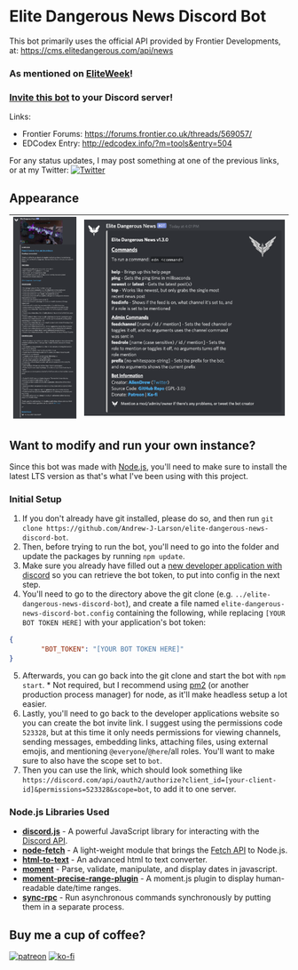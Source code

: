 # Elite Dangerous News Discord Bot
This bot primarily uses the official API provided by Frontier Developments, at: https://cms.elitedangerous.com/api/news

### As mentioned on [EliteWeek](https://www.youtube.com/watch?v=XFipg8c6hR0&t=2774s)!

### [Invite this bot](https://discord.com/api/oauth2/authorize?client_id=802086433526513685&permissions=523328&scope=bot) to your Discord server!

Links:
- Frontier Forums: https://forums.frontier.co.uk/threads/569057/
- EDCodex Entry: http://edcodex.info/?m=tools&entry=504

For any status updates, I may post something at one of the previous links, or at my Twitter: [![Twitter](https://i.ibb.co/GRCdkR1/twitter.png)](https://twitter.com/Alien_Drew)

## Appearance
![Example](https://github.com/Andrew-J-Larson/elite-dangerous-news-discord-bot/blob/main/images/example.png?raw=true) | ![Information](https://github.com/Andrew-J-Larson/elite-dangerous-news-discord-bot/blob/main/images/information.png?raw=true)
-- | --

## Want to modify and run your own instance?
Since this bot was made with [Node.js](https://nodejs.org), you'll need to make sure to install the latest LTS version as that's what I've been using with this project.

### Initial Setup
1. If you don't already have git installed, please do so, and then run `git clone https://github.com/Andrew-J-Larson/elite-dangerous-news-discord-bot`.
2. Then, before trying to run the bot, you'll need to go into the folder and update the packages by running `npm update`.
3. Make sure you already have filled out a [new developer application with discord](https://discord.com/developers/applications) so you can retrieve the bot token, to put into config in the next step.
4. You'll need to go to the directory above the git clone (e.g. `../elite-dangerous-news-discord-bot`), and create a file named `elite-dangerous-news-discord-bot.config` containing the following, while replacing `[YOUR BOT TOKEN HERE]` with your application's bot token:
```json
{
        "BOT_TOKEN": "[YOUR BOT TOKEN HERE]"
}
```
5. Afterwards, you can go back into the git clone and start the bot with `npm start`. \* Not required, but I recommend using [pm2](https://www.npmjs.com/package/pm2) (or another production process manager) for node, as it'll make headless setup a lot easier.
6. Lastly, you'll need to go back to the developer applications website so you can create the bot invite link. I suggest using the permissions code `523328`, but at this time it only needs permissions for viewing channels, sending messages, embedding links, attaching files, using external emojis, and mentioning `@everyone`/`@here`/all roles. You'll want to make sure to also have the scope set to `bot`.
7. Then you can use the link, which should look something like `https://discord.com/api/oauth2/authorize?client_id=[your-client-id]&permissions=523328&scope=bot`, to add it to one server.

### Node.js Libraries Used
- **[discord.js](https://github.com/discordjs/discord.js)** - A powerful JavaScript library for interacting with the [Discord API](https://discord.com/developers/docs/intro).
- **[node-fetch](https://github.com/node-fetch/node-fetch)** - A light-weight module that brings the [Fetch API](https://developer.mozilla.org/en-US/docs/Web/API/Fetch_API) to Node.js.
- **[html-to-text](https://github.com/html-to-text/node-html-to-text)** - An advanced html to text converter.
- **[moment](https://github.com/moment/moment)** - Parse, validate, manipulate, and display dates in javascript.
- **[moment-precise-range-plugin](https://github.com/codebox/moment-precise-range)** - A moment.js plugin to display human-readable date/time ranges.
- **[sync-rpc](https://github.com/ForbesLindesay/sync-rpc)** - Run asynchronous commands synchronously by putting them in a separate process.

## Buy me a cup of coffee?
[![patreon](https://i.ibb.co/WnqRJ92/patreon.png)](https://www.patreon.com/bePatron?u=8414636)  [![ko-fi](https://ko-fi.com/img/githubbutton_sm.svg)](https://ko-fi.com/E1E845O3L)

